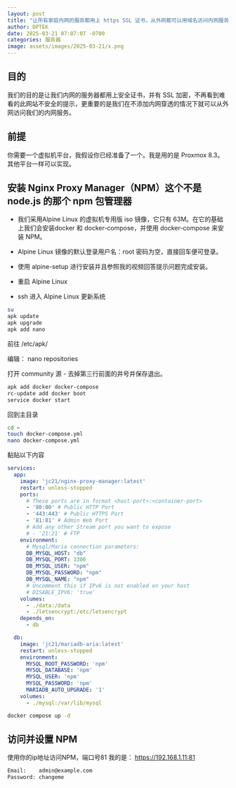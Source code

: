 ```yaml
---
layout: post
title: "让所有家庭内网的服务都用上 https SSL 证书，从外网都可以用域名访问内网服务，无需在路由器上开放端口，也不需要添加 DNS 记录！！！"
author: DPTEK
date: 2025-03-21 07:07:07 -0700
categories: 服务器
image: assets/images/2025-03-21/x.png
---
```


## 目的
我们的目的是让我们内网的服务器都用上安全证书，并有 SSL 加密，不再看到难看的此网站不安全的提示，更重要的是我们在不添加内网穿透的情况下就可以从外网访问我们的内网服务。

## 前提
你需要一个虚拟机平台，我假设你已经准备了一个。我是用的是 Proxmox 8.3。其他平台一样可以实现。

## 安装 Nginx Proxy Manager（NPM）这个不是node.js 的那个 npm 包管理器

* 我们采用Alpine Linux 的虚拟机专用版 iso 镜像，它只有 63M。在它的基础上我们会安装docker 和 docker-compose，并使用 docker-compose 来安装 NPM。

* Alpine Linux 镜像的默认登录用户名：root 密码为空，直接回车便可登录。

* 使用 alpine-setup 进行安装并且参照我的视频回答提示问题完成安装。

* 重启 Alpine Linux

* ssh 进入 Alpine Linux 更新系统

```bash
su
apk update 
apk upgrade
apk add nano
```
前往 /etc/apk/

编辑： nano repositories

打开 community 源 - 去掉第三行前面的井号并保存退出。

```bash
apk add docker docker-compose
rc-update add docker boot
service docker start
```
回到主目录

```bash
cd ~
touch docker-compose.yml
nano docker-compose.yml
```
黏贴以下内容

```yml
services:
  app:
    image: 'jc21/nginx-proxy-manager:latest'
    restart: unless-stopped
    ports:
      # These ports are in format <host-port>:<container-port>
      - '80:80' # Public HTTP Port
      - '443:443' # Public HTTPS Port
      - '81:81' # Admin Web Port
      # Add any other Stream port you want to expose
      # - '21:21' # FTP
    environment:
      # Mysql/Maria connection parameters:
      DB_MYSQL_HOST: "db"
      DB_MYSQL_PORT: 3306
      DB_MYSQL_USER: "npm"
      DB_MYSQL_PASSWORD: "npm"
      DB_MYSQL_NAME: "npm"
      # Uncomment this if IPv6 is not enabled on your host
      # DISABLE_IPV6: 'true'
    volumes:
      - ./data:/data
      - ./letsencrypt:/etc/letsencrypt
    depends_on:
      - db

  db:
    image: 'jc21/mariadb-aria:latest'
    restart: unless-stopped
    environment:
      MYSQL_ROOT_PASSWORD: 'npm'
      MYSQL_DATABASE: 'npm'
      MYSQL_USER: 'npm'
      MYSQL_PASSWORD: 'npm'
      MARIADB_AUTO_UPGRADE: '1'
    volumes:
      - ./mysql:/var/lib/mysql
```

```bash
docker compose up -d
```
## 访问并设置 NPM
使用你的ip地址访问NPM，端口号81
我的是：
https://192.168.1.11:81

```bash
Email:    admin@example.com
Password: changeme
```

